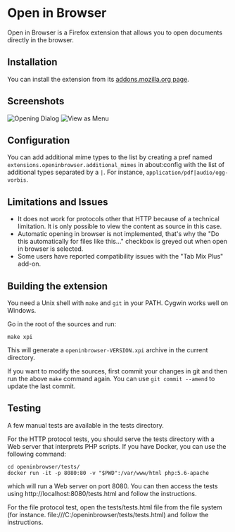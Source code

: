 Open in Browser
===============

Open in Browser is a Firefox extension that allows you to open documents directly in the browser.

## Installation

You can install the extension from its [addons.mozilla.org page](https://addons.mozilla.org/En-us/firefox/addon/open-in-browser/).

## Screenshots

![Opening Dialog](https://addons.cdn.mozilla.net/img/uploads/previews/full/23/23688.png)
![View as Menu](https://addons.cdn.mozilla.net/img/uploads/previews/full/23/23689.png)

## Configuration

You can add additional mime types to the list by creating a pref named `extensions.openinbrowser.additional_mimes` in about:config with the list of additional types separated by a `|`.
For instance, `application/pdf|audio/ogg-vorbis`.

## Limitations and Issues

* It does not work for protocols other that HTTP because of a technical limitation. It is only possible to view the content as source in this case.
* Automatic opening in browser is not implemented, that's why the "Do this automatically for files like this..." checkbox is greyed out when open in browser is selected.
* Some users have reported compatibility issues with the "Tab Mix Plus" add-on.

## Building the extension

You need a Unix shell with `make` and `git` in your PATH. Cygwin works well on Windows.

Go in the root of the sources and run:

    make xpi

This will generate a `openinbrowser-VERSION.xpi` archive in the current directory.

If you want to modify the sources, first commit your changes in git and then run the above `make` command again.
You can use `git commit --amend` to update the last commit. 

## Testing

A few manual tests are available in the tests directory.

For the HTTP protocol tests, you should serve the tests directory with a Web server that interprets PHP scripts.
If you have Docker, you can use the following command:

    cd openinbrowser/tests/
    docker run -it -p 8080:80 -v "$PWD":/var/www/html php:5.6-apache

which will run a Web server on port 8080. You can then access the tests using http://localhost:8080/tests.html and
follow the instructions.

For the file protocol test, open the tests/tests.html file from the file system (for instance. file:///C:/openinbrowser/tests/tests.html) and follow the instructions.
